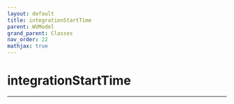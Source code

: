 ```yaml
---
layout: default
title: integrationStartTime
parent: WVModel
grand_parent: Classes
nav_order: 22
mathjax: true
---
```


#  integrationStartTime




---

